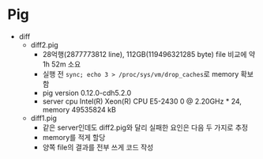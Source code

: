 Pig
===
* diff
  * diff2.pig
    * 28억행(2877773812 line), 112GB(119496321285 byte) file 비교에 약 1h 52m 소요
    * 실행 전 `sync; echo 3 > /proc/sys/vm/drop_caches`로 memory 확보함
    * pig version 0.12.0-cdh5.2.0
    * server cpu Intel(R) Xeon(R) CPU E5-2430 0 @ 2.20GHz * 24, memory 49535824 kB
  * diff1.pig
    * 같은 server인데도 diff2.pig와 달리 실패한 요인은 다음 두 가지로 추정
    * memory를 적게 할당
    * 양쪽 file의 결과를 전부 쓰게 코드 작성
